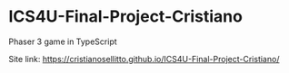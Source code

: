 # ICS4U-Final-Project-Cristiano

Phaser 3 game in TypeScript

Site link: https://cristianosellitto.github.io/ICS4U-Final-Project-Cristiano/
